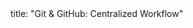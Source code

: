 <frontmatter>
title: "Git & GitHub: Centralized Workflow"
</frontmatter>

<include src="unit-inPage-asFlat.md" boilerplate />